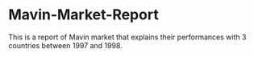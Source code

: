 # Mavin-Market-Report
This is a report of Mavin market that explains their performances with 3 countries between 1997 and 1998.
